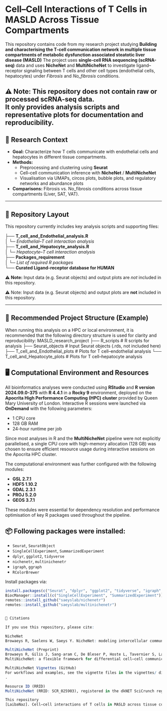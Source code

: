 # Cell–Cell Interactions of T Cells in MASLD Across Tissue Compartments

This repository contains code from my research project studying **Building and characterising the T-cell communication network in multiple tissue compartments of metabolic dysfunction
associated steatotic liver disease (MASLD)** 
The project uses **single-cell RNA sequencing (scRNA-seq)** data and uses **NicheNet** and **MultiNicheNet** to investigate ligand–receptor signaling between T cells and other cell types (endothelial cells, hepatocytes) under *Fibrosis* and *No_fibrosis* conditions.  

⚠️ **Note:** This repository does **not** contain raw or processed scRNA-seq data.  
It only provides analysis scripts and representative plots for documentation and reproducibility.
---

## 🔬 Research Context

- **Goal:** Characterize how T cells communicate with endothelial cells and hepatocytes in different tissue compartments.  
- **Methods:**
  - Preprocessing and clustering using **Seurat**  
  - Cell–cell communication inference with **NicheNet** / **MultiNicheNet**  
  - Visualisation via UMAPs, circos plots, bubble plots, and regulatory networks and abundance plots  
- **Comparisons:** Fibrosis vs. No_fibrosis conditions across tissue compartments (Liver, SAT, VAT).  

---

## 📂 Repository Layout

This repository currently includes key analysis scripts and supporting files:

├── **T_cell_and_Endothelial_analysis.R**  
│   └─ *Endothelial–T cell interaction analysis*  
├── **T_cell_and_Hepatocyte_analysis.R**  
│   └─ *Hepatocyte–T cell interaction analysis*  
├── **Packages_requirement**  
│   └─ *List of required R packages*  
└── **Curated Ligand-receptor database for HUMAN**

⚠️ **Note:** Input data (e.g. Seurat objects) and output plots are *not* included in this repository.



⚠️ Note: Input data (e.g. Seurat objects) and output plots are **not** included in this repository.  

---

## 📂 Recommended Project Structure (Example)

When running this analysis on a HPC or local environment, it is recommended that the following directory structure is used for clarity and reproducibility:
MASLD_research_project
├── R_scripts # R scripts for analysis
├── Seurat_objects # Input Seurat objects (.rds, not included here)
├── T_cell_and_Endothelial_plots # Plots for T cell–endothelial analysis
└── T_cell_and_Hepatocyte_plots # Plots for T cell–hepatocyte analysis



## 🖥️ Computational Environment and Resources

All bioinformatics analyses were conducted using **RStudio** and **R version 2024.09.0-375** with **R 4.4.1** in a **Rocky 9** environment, deployed on the **Apocrita High Performance Computing (HPC) cluster** provided by Queen Mary University of London. Interactive R sessions were launched via **OnDemand** with the following parameters:

- 1 CPU core  
- 128 GB RAM  
- 24-hour runtime per job  

Since most analyses in R and the **MultiNicheNet** pipeline were not explicitly parallelised, a single CPU core with high-memory allocation (128 GB) was chosen to ensure efficient resource usage during interactive sessions on the Apocrita HPC cluster.

The computational environment was further configured with the following modules:

- **GSL 2.7.1**  
- **HDF5 1.10.2**  
- **GDAL 2.3.1**  
- **PROJ 5.2.0**  
- **GEOS 3.7.1**  

These modules were essential for dependency resolution and performance optimisation of key R packages used throughout the pipeline.

## 📦 Following packages were installed:

- `Seurat`, `SeuratObject`  
- `SingleCellExperiment`, `SummarizedExperiment`  
- `dplyr`, `ggplot2`, `tidyverse`  
- `nichenetr`, `multinichenetr`  
- `igraph`, `ggraph`  
- `RColorBrewer`  

Install packages via:

```R
install.packages(c("Seurat", "dplyr", "ggplot2", "tidyverse", "igraph", "ggraph", "RColorBrewer"))
BiocManager::install(c("SingleCellExperiment", "SummarizedExperiment"))
remotes::install_github("saeyslab/nichenetr")
remotes::install_github("saeyslab/multinichenetr")


📖 Citations

If you use this repository, please cite:

NicheNet
Browaeys R, Saelens W, Saeys Y. NicheNet: modeling intercellular communication by linking ligands to target genes. Nat Methods. 2020.

MultiNicheNet (Preprint)
Browaeys R, Gilis J, Sang-aram C, De Bleser P, Hoste L, Tavernier S, Lambrechts D, Seurinck R, Saeys Y.
MultiNicheNet: a flexible framework for differential cell–cell communication analysis from multi-sample, multi-condition single-cell transcriptomics data. bioRxiv. 2023. DOI: 10.1101/2023.06.13.544751

MultiNicheNet Vignettes (GitHub)
For workflows and examples, see the vignette files in the vignettes/ directory of the MultiNicheNet GitHub repository
.

Resource ID (RRID)
MultiNicheNet (RRID: SCR_025903), registered in the dkNET SciCrunch registry.

This repository
[LaibaNaz]. Cell–cell interactions of T cells in MASLD across tissue compartments. GitHub repository: [MSc-Research-project-multinichenetr-analysis-T-cell-communication-in-MASLD](https://github.com/Laibafaisal26/MSc-Research-project-multinichenetr-analysis-T-cell-communication-in-MASLD)
